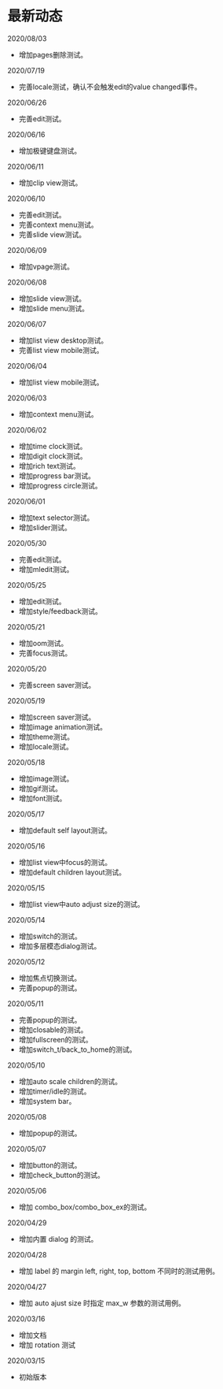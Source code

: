 # 最新动态
2020/08/03
  * 增加pages删除测试。 

2020/07/19
  * 完善locale测试，确认不会触发edit的value changed事件。

2020/06/26
  * 完善edit测试。

2020/06/16
  * 增加极键键盘测试。

2020/06/11
  * 增加clip view测试。

2020/06/10
  * 完善edit测试。
  * 完善context menu测试。
  * 完善slide view测试。

2020/06/09
  * 增加vpage测试。

2020/06/08
  * 增加slide view测试。
  * 增加slide menu测试。

2020/06/07
  * 增加list view desktop测试。
  * 完善list view mobile测试。

2020/06/04
  * 增加list view mobile测试。

2020/06/03
  * 增加context menu测试。

2020/06/02
  * 增加time clock测试。
  * 增加digit clock测试。
  * 增加rich text测试。
  * 增加progress bar测试。
  * 增加progress circle测试。

2020/06/01
  * 增加text selector测试。
  * 增加slider测试。

2020/05/30
  * 完善edit测试。
  * 增加mledit测试。

2020/05/25
  * 增加edit测试。
  * 增加style/feedback测试。

2020/05/21
  * 增加oom测试。
  * 完善focus测试。

2020/05/20
  * 完善screen saver测试。

2020/05/19
  * 增加screen saver测试。
  * 增加image animation测试。
  * 增加theme测试。
  * 增加locale测试。

2020/05/18
  * 增加image测试。
  * 增加gif测试。
  * 增加font测试。

2020/05/17
  * 增加default self layout测试。

2020/05/16
  * 增加list view中focus的测试。
  * 增加default children layout测试。

2020/05/15
  * 增加list view中auto adjust size的测试。

2020/05/14
  * 增加switch的测试。
  * 增加多层模态dialog测试。

2020/05/12
  * 增加焦点切换测试。
  * 完善popup的测试。

2020/05/11
  * 完善popup的测试。
  * 增加closable的测试。
  * 增加fullscreen的测试。
  * 增加switch\_t/back\_to\_home的测试。

2020/05/10
  * 增加auto scale children的测试。
  * 增加timer/idle的测试。
  * 增加system bar。

2020/05/08
  * 增加popup的测试。

2020/05/07
  * 增加button的测试。
  * 增加check\_button的测试。

2020/05/06
  * 增加 combo\_box/combo\_box\_ex的测试。

2020/04/29
  * 增加内置 dialog 的测试。
 
2020/04/28
  * 增加 label 的 margin left, right, top, bottom 不同时的测试用例。

2020/04/27
  * 增加 auto ajust size 时指定 max_w 参数的测试用例。

2020/03/16
  * 增加文档
  * 增加 rotation 测试

2020/03/15
  * 初始版本
